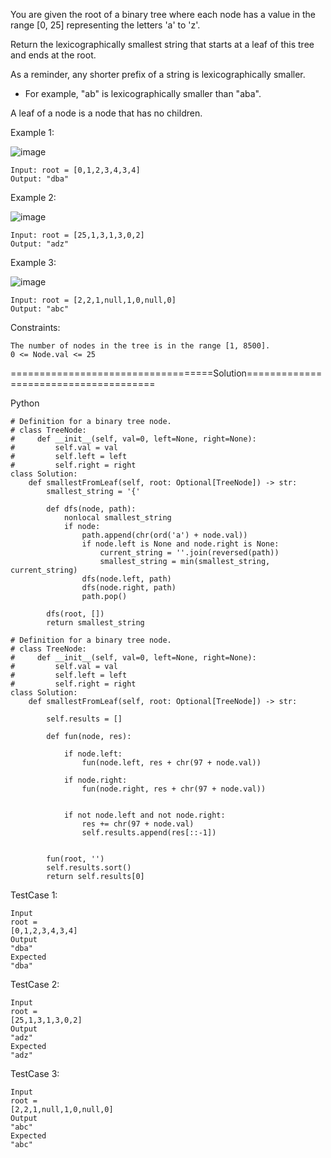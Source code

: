 You are given the root of a binary tree where each node has a value in the range [0, 25] representing the letters 'a' to 'z'.

Return the lexicographically smallest string that starts at a leaf of this tree and ends at the root.

As a reminder, any shorter prefix of a string is lexicographically smaller.

 - For example, "ab" is lexicographically smaller than "aba".
   
A leaf of a node is a node that has no children.

 

Example 1:

![image](https://github.com/Pughal/leetcode_solutions/assets/22728867/66da2238-edcb-4663-943c-9b8d3eace08f)

```
Input: root = [0,1,2,3,4,3,4]
Output: "dba"
```

Example 2:

![image](https://github.com/Pughal/leetcode_solutions/assets/22728867/cf9f9aa0-fe62-4996-9b66-3676cdd78ec8)

```
Input: root = [25,1,3,1,3,0,2]
Output: "adz"
```

Example 3:

![image](https://github.com/Pughal/leetcode_solutions/assets/22728867/54acef02-d9c5-482a-bcf7-19e19bb0aa6c)
```
Input: root = [2,2,1,null,1,0,null,0]
Output: "abc"
``` 

Constraints:
```
The number of nodes in the tree is in the range [1, 8500].
0 <= Node.val <= 25
```


===================================Solution======================================

Python

```
# Definition for a binary tree node.
# class TreeNode:
#     def __init__(self, val=0, left=None, right=None):
#         self.val = val
#         self.left = left
#         self.right = right
class Solution:
    def smallestFromLeaf(self, root: Optional[TreeNode]) -> str:
        smallest_string = '{'

        def dfs(node, path):
            nonlocal smallest_string
            if node:
                path.append(chr(ord('a') + node.val))
                if node.left is None and node.right is None:
                    current_string = ''.join(reversed(path))
                    smallest_string = min(smallest_string, current_string)
                dfs(node.left, path)
                dfs(node.right, path)
                path.pop()
                
        dfs(root, [])
        return smallest_string        
```

```
# Definition for a binary tree node.
# class TreeNode:
#     def __init__(self, val=0, left=None, right=None):
#         self.val = val
#         self.left = left
#         self.right = right
class Solution:
    def smallestFromLeaf(self, root: Optional[TreeNode]) -> str:
        
        self.results = []

        def fun(node, res):

            if node.left:
                fun(node.left, res + chr(97 + node.val))

            if node.right:
                fun(node.right, res + chr(97 + node.val))  


            if not node.left and not node.right:
                res += chr(97 + node.val) 
                self.results.append(res[::-1])        


        fun(root, '')
        self.results.sort()
        return self.results[0]

```

TestCase 1:
```
Input
root =
[0,1,2,3,4,3,4]
Output
"dba"
Expected
"dba"
```

TestCase 2:
```
Input
root =
[25,1,3,1,3,0,2]
Output
"adz"
Expected
"adz"
```

TestCase 3:
```
Input
root =
[2,2,1,null,1,0,null,0]
Output
"abc"
Expected
"abc"
```
